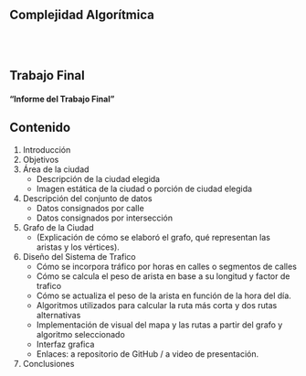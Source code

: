 <h2>Complejidad Algorítmica</h2>
<br><br>
<h2>Trabajo Final</h2>
<h4>“Informe del Trabajo Final”</h4>

<h2> Contenido</h2>
<ol>
<li>Introducción
<li>Objetivos
<li>Área de la ciudad
  <ul><li>Descripción de la ciudad elegida
      <li>Imagen estática de la ciudad o porción de ciudad elegida</ul>
<li>Descripción del conjunto de datos
  <ul><li>Datos consignados por calle
      <li>Datos consignados por intersección</ul>
<li>Grafo de la Ciudad
  <ul><li>(Explicación de cómo se elaboró el grafo, qué representan las aristas y los vértices).</ul>
<li>Diseño del Sistema de Trafico
  <ul><li>Cómo se incorpora tráfico por horas en calles o segmentos de calles
      <li>Cómo se calcula el peso de arista en base a su longitud y factor de trafico
      <li>Cómo se actualiza el peso de la arista en función de la hora del día.
      <li>Algoritmos utilizados para calcular la ruta más corta y dos rutas alternativas
      <li>Implementación de visual del mapa y las rutas a partir del grafo y algoritmo seleccionado
      <li>Interfaz grafica
      <li>Enlaces: a repositorio de GitHub / a video de presentación.</ul>
<li>Conclusiones 
</ol>

